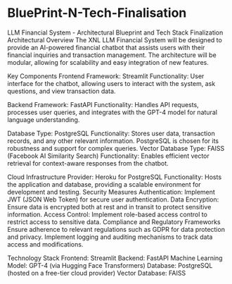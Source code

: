 # BluePrint-N-Tech-Finalisation
 LLM Financial System - Architectural Blueprint and Tech Stack Finalization
Architectural Overview
The XNL LLM Financial System will be designed to provide an AI-powered financial chatbot that assists users with their financial inquiries and transaction management. The architecture will be modular, allowing for scalability and easy integration of new features.

Key Components
Frontend
Framework: Streamlit
Functionality: User interface for the chatbot, allowing users to interact with the system, ask questions, and view transaction data.

Backend
Framework: FastAPI
Functionality: Handles API requests, processes user queries, and integrates with the GPT-4 model for natural language understanding.

Database
Type: PostgreSQL
Functionality: Stores user data, transaction records, and any other relevant information. PostgreSQL is chosen for its robustness and support for complex queries.
Vector Database
Type: FAISS (Facebook AI Similarity Search)
Functionality: Enables efficient vector retrieval for context-aware responses from the chatbot.

Cloud Infrastructure
Provider: Heroku for PostgreSQL
Functionality: Hosts the application and database, providing a scalable environment for development and testing.
Security Measures
Authentication: Implement JWT (JSON Web Token) for secure user authentication.
Data Encryption: Ensure data is encrypted both at rest and in transit to protect sensitive information.
Access Control: Implement role-based access control to restrict access to sensitive data.
Compliance and Regulatory Frameworks
Ensure adherence to relevant regulations such as GDPR for data protection and privacy.
Implement logging and auditing mechanisms to track data access and modifications.

Technology Stack
Frontend: Streamlit
Backend: FastAPI
Machine Learning Model: GPT-4 (via Hugging Face Transformers)
Database: PostgreSQL (hosted on a free-tier cloud provider)
Vector Database: FAISS
